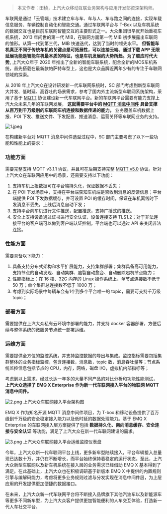 
> 本文作者：田桢，上汽大众移动互联业务架构与应用开发部资深架构师。


车联网是通过「云管端」技术建立车与车、车与人、车与路之间的连接，实现车载信息服务、车辆控制自动化和智能交通。通过车联网平台与 T-Box 以及车机系统的数据交互也是目前车联网智能交互的主要形式之一。大众集团很早就开始重视车机系统，2013 年问世的第一代 MIB，在联网方面第一代 MIB 初步展露出车联网的雏形。从第一代到第三代，MIB 快速迭代，达到了当时的领先水平。 **但智能车机真正不同于传统车机的关键点是可拓展性，可以连接云端、通过下载 APP 无限延展功能是智能车机最本质的特征，也是车机发展的大势所趋。为了顺应时代大势,** 上汽大众年于 2020 年推出了全新的智能车联系统，配合全新的MOS车机系统，首先搭载在最新款帕萨特车型上，这也是大众品牌近两年少有的专注于车联网领域的探索。

从 2018 年上汽大众在设计研发新一代车联网系统时，SC 部门考虑到新型车联网大并发、低时延、高吞吐的场景需求，参考了国内外主流新型车联网系统架构，采用了基于 [MQTT](https://www.emqx.cn/mqtt) 协议建设新一代车联网平台。新的车联网平台需要有能力支撑上汽大众未来几年的车联网发展， **这就需要平台中的 [MQTT 消息中间件](https://www.emqx.cn/products/broker) 具备支撑从百万到千万级别的车联网车机连接和数据传递的能力，** 业务覆盖车机数据上报、POI 下发、推送文件、下发配置、推送消息、运营关怀等车联网业务的支持。

![1.jpeg](https://static.emqx.net/images/74feb63cc8309809382e65a841d9e8f5.jpeg)

在构建新平台对 MQTT 消息中间件选型过程中，SC 部门主要考虑了以下一些功能和性能上的要求：

### 功能方面

需要完整支持 MQTT v3.1.1 协议，并且可在后期支持完整 [MQTT v5.0](https://www.emqx.cn/mqtt/mqtt5) 协议。针对上汽大众在车联网应用中的场景，还需要支持以下功能：

1. 支持车机上报数据可在平台端持久化，保证数据不丢失；
1. 在 POI 下发场景中，支持在平台端获知车机端是否收到消息的反馈信息；平台端提供 POI 下发数据缓存，并可设置 POI 的缓存时间，保证在车机离线时下发消息不丢失，上线后消息自动下发；
1. 支持平台向车机进行文件推送，配置推送，支持广播式的推送。
1. 安全上支持设备通过证书进行安全认证，设备连接支持 TLS1.2；对于非法连接平台的客户端可以做到客户端认证控制，平台端也可以通过 API 来关闭非法连接。

### 性能方面

需要具备以下能力：

1. 具备支持分布式架构和水平扩展能力，支持集群部署；集群具备高可用能力，支持节点的自动发现、自动集群、脑裂自动愈合、自动删除宕机节点能力；
1. 性能指标上：在 16 核、32G 内存的 Linux 操作系统上，单节点连接数不低于 50 万；单个集群总连接数不低于 1000 万；
1. 考虑到实际场景中每辆车会有1个到多个平台唯一的 topic，需要可支持千万级 topic；

### 部署方面

需要提供在上汽大众私有云环境中部署的能力，并支持 docker 容器部署，方便后续与整体系统的微服务节点统一部署运维。

### 运维方面

需要提供全方位的监控系统，并支持监控数据的导出与集成。监控指标需要包括集群整体的业务指标监控，包含连接数，消息数，topic 数，消息吞吐量等；节点系统监控信息包括节点的 CPU，内存，网络，磁盘 I/O，虚拟机内部指标等；

考虑到以上需求，经过长达一年多的大量不同产品的对比分析和功能性能测试， **上汽大众选择了 EMQ X Enterprise 作为新一代车联网接入平台的物联网 MQTT 消息中间件。**

![2.png](https://static.emqx.net/images/f4a466363c48f0018aecc91d6564f123.png)
上汽大众车联网接入平台架构图

EMQ X 作为知名开源 MQTT 消息中间件项目，为 T-box 和移动设备提供了百万级到千万级的安全稳定接入能力以及低时延的数据处理能力。基于 EMQ X Enterprise 的车联网接入层方案提供了包括 **数据持久化、南向消息缓存、安全连接与安全认证** 等功能，满足了上汽大众在新一代车联网建设的需求。

![3.png](https://static.emqx.net/images/131d31c9c2cdafeea323a8254bd29fd3.png)
上汽大众车联网接入平台运维监控仪表盘

今年，上汽大众新一代车联网平台上线，更多新车型陆续接入，平台车辆接入总量现已达数十万，并仍在不断增长，而平台始终保持着稳定的运行状态。至此，上汽大众新型车联网以及新车机系统在接入层的业务需求已经借助 EMQ X 基本得到了满足。在此基础上，上汽大众也在积极调研基于新版本 EMQ X 中提供的内置规则引擎与编解码能力，考虑将更多业务规则过滤与分发实现在消息中间件层，为上层应用的开发提供更加便捷的数据接口。

在未来，上汽大众新一代车联网平台将不断接入品牌旗下其他汽油车以及新能源车等更多不同新车型，为上汽大众客户提供更加智能便利的人车交互体验，打造新一代人车社交平台。